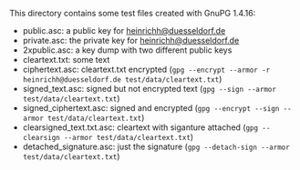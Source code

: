 This directory contains some test files created with GnuPG 1.4.16:

* public.asc: a public key for heinrichh@duesseldorf.de 
* private.asc: the private key for heinrichh@duesseldorf.de
* 2xpublic.asc: a key dump with two different public keys
* cleartext.txt: some text
* ciphertext.asc: cleartext.txt encrypted
  (`gpg --encrypt --armor -r heinrichh@duesseldorf.de test/data/cleartext.txt`)
* signed_text.asc: signed but not encrypted text
  (`gpg --sign --armor test/data/cleartext.txt`)
* signed_ciphertext.asc: signed and encrypted
  (`gpg --encrypt --sign --armor test/data/cleartext.txt`)
* clearsigned_text.txt.asc: cleartext with siganture attached
  (`gpg --clearsign --armor test/data/cleartext.txt`)
* detached_signature.asc: just the signature
  (`gpg --detach-sign --armor test/data/cleartext.txt`)

